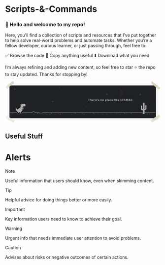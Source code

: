 # Scripts-&-Commands

### 👋 Hello and welcome to my repo!

Here, you'll find a collection of scripts and resources that I’ve put together to help solve real-world problems and automate tasks. Whether you’re a fellow developer, curious learner, or just passing through, feel free to:

✅ Browse the code
📄 Copy anything useful
⬇️ Download what you need

I’m always refining and adding new content, so feel free to star ⭐ the repo to stay updated. Thanks for stopping by!

<p align="center">
  <img src="VISUALS/google-dino.png">
  <br/>
</p>


## Useful Stuff



# Alerts
> [!NOTE]
> Useful information that users should know, even when skimming content.

> [!TIP]
> Helpful advice for doing things better or more easily.

> [!IMPORTANT]
> Key information users need to know to achieve their goal.

> [!WARNING]
> Urgent info that needs immediate user attention to avoid problems.

> [!CAUTION]
> Advises about risks or negative outcomes of certain actions.
